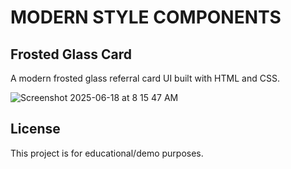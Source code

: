 # MODERN STYLE COMPONENTS

## Frosted Glass Card

A modern frosted glass referral card UI built with HTML and CSS.

![Screenshot 2025-06-18 at 8 15 47 AM](https://github.com/user-attachments/assets/487f7b25-9843-45b2-baa7-32ca981ca92d)


## License

This project is for educational/demo purposes.
